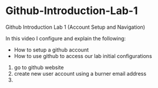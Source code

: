 # Github-Introduction-Lab-1
Github Introduction Lab 1 (Account Setup and Navigation)

In this video I configure and explain the following:

- How to setup a github account
- How to use github to access our lab initial configurations


1) go to github website
2) create new user account using a burner email address
3) 
